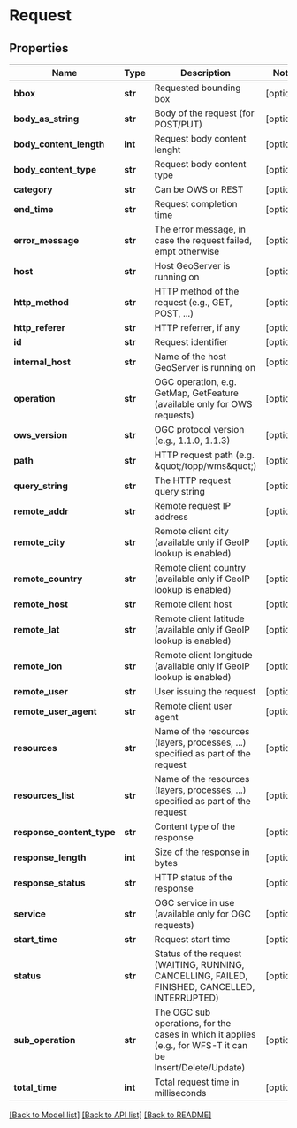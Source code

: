 # Request

## Properties
Name | Type | Description | Notes
------------ | ------------- | ------------- | -------------
**bbox** | **str** | Requested bounding box | [optional] 
**body_as_string** | **str** | Body of the request (for POST/PUT) | [optional] 
**body_content_length** | **int** | Request body content lenght | [optional] 
**body_content_type** | **str** | Request body content type | [optional] 
**category** | **str** | Can be OWS or REST | [optional] 
**end_time** | **str** | Request completion time | [optional] 
**error_message** | **str** | The error message, in case the request failed, empt otherwise | [optional] 
**host** | **str** | Host GeoServer is running on | [optional] 
**http_method** | **str** | HTTP method of the request (e.g., GET, POST, ...) | [optional] 
**http_referer** | **str** | HTTP referrer, if any | [optional] 
**id** | **str** | Request identifier | [optional] 
**internal_host** | **str** | Name of the host GeoServer is running on | [optional] 
**operation** | **str** | OGC operation, e.g. GetMap, GetFeature (available only for OWS requests) | [optional] 
**ows_version** | **str** | OGC protocol version (e.g., 1.1.0, 1.1.3) | [optional] 
**path** | **str** | HTTP request path (e.g. \&quot;/topp/wms\&quot;) | [optional] 
**query_string** | **str** | The HTTP request query string | [optional] 
**remote_addr** | **str** | Remote request IP address | [optional] 
**remote_city** | **str** | Remote client city (available only if GeoIP lookup is enabled) | [optional] 
**remote_country** | **str** | Remote client country (available only if GeoIP lookup is enabled) | [optional] 
**remote_host** | **str** | Remote client  host | [optional] 
**remote_lat** | **str** | Remote client latitude (available only if GeoIP lookup is enabled) | [optional] 
**remote_lon** | **str** | Remote client longitude (available only if GeoIP lookup is enabled) | [optional] 
**remote_user** | **str** | User issuing the request | [optional] 
**remote_user_agent** | **str** | Remote client user agent | [optional] 
**resources** | **str** | Name of the resources (layers, processes, ...) specified as part of the request | [optional] 
**resources_list** | **str** | Name of the resources (layers, processes, ...) specified as part of the request | [optional] 
**response_content_type** | **str** | Content type of the response | [optional] 
**response_length** | **int** | Size of the response in bytes | [optional] 
**response_status** | **str** | HTTP status of the response | [optional] 
**service** | **str** | OGC service in use (available only for OGC requests) | [optional] 
**start_time** | **str** | Request start time | [optional] 
**status** | **str** | Status of the request (WAITING, RUNNING, CANCELLING, FAILED, FINISHED, CANCELLED, INTERRUPTED) | [optional] 
**sub_operation** | **str** | The OGC sub operations, for the cases in which it applies (e.g., for WFS-T it can be Insert/Delete/Update) | [optional] 
**total_time** | **int** | Total request time in milliseconds | [optional] 

[[Back to Model list]](../README.md#documentation-for-models) [[Back to API list]](../README.md#documentation-for-api-endpoints) [[Back to README]](../README.md)


